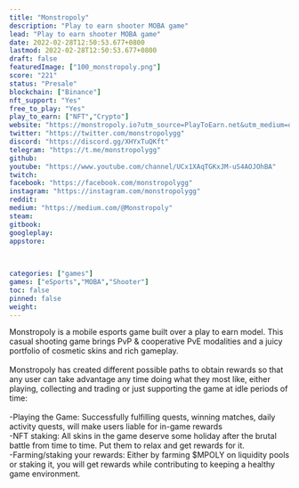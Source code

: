 ```yaml
---
title: "Monstropoly"
description: "Play to earn shooter MOBA game"
lead: "Play to earn shooter MOBA game"
date: 2022-02-28T12:50:53.677+0800
lastmod: 2022-02-28T12:50:53.677+0800
draft: false
featuredImage: ["100_monstropoly.png"]
score: "221"
status: "Presale"
blockchain: ["Binance"]
nft_support: "Yes"
free_to_play: "Yes"
play_to_earn: ["NFT","Crypto"]
website: "https://monstropoly.io?utm_source=PlayToEarn.net&utm_medium=organic&utm_campaign=gamepage"
twitter: "https://twitter.com/monstropolygg"
discord: "https://discord.gg/XHYxTuQKft"
telegram: "https://t.me/monstropolygg"
github: 
youtube: "https://www.youtube.com/channel/UCx1XAqTGKxJM-uS4AOJOhBA"
twitch: 
facebook: "https://facebook.com/monstropolygg"
instagram: "https://instagram.com/monstropolygg"
reddit: 
medium: "https://medium.com/@Monstropoly"
steam: 
gitbook: 
googleplay: 
appstore: 

  
    
categories: ["games"]
games: ["eSports","MOBA","Shooter"]
toc: false
pinned: false
weight: 
---
```

Monstropoly is a mobile esports game built over a play to earn model. This casual shooting game brings PvP &amp; cooperative PvE modalities and a juicy portfolio of cosmetic skins and rich gameplay. <br> <br> Monstropoly has created different possible paths to obtain rewards so that any user can take advantage any time doing what they most like, either playing, collecting and trading or just supporting the game at idle periods of time:<br> <br> -Playing the Game: Successfully fulfilling quests, winning matches, daily activity quests, will make users liable for in-game rewards<br> -NFT staking: All skins in the game deserve some holiday after the brutal battle from time to time. Put them to relax and get rewards for it.<br> -Farming/staking your rewards: Either by farming $MPOLY on liquidity pools or staking it, you will get rewards while contributing to keeping a healthy game environment.